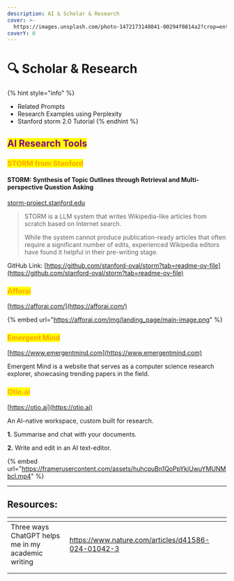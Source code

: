 ```yaml
---
description: AI & Scholar & Research
cover: >-
  https://images.unsplash.com/photo-1472173148041-00294f0814a2?crop=entropy&cs=srgb&fm=jpg&ixid=M3wxOTcwMjR8MHwxfHNlYXJjaHw0fHxzY2hvbGFyfGVufDB8fHx8MTcxODYwMDUwNXww&ixlib=rb-4.0.3&q=85
coverY: 0
---
```


# 🔍 Scholar & Research

{% hint style="info" %}
* Related Prompts
* Research Examples using Perplexity
* Stanford storm 2.0 Tutorial
{% endhint %}

## <mark style="color:purple;">AI Research Tools</mark>

### <mark style="color:orange;">STORM from Stanford</mark>

#### STORM: Synthesis of Topic Outlines through Retrieval and Multi-perspective Question Asking

[storm-project.stanford.edu](https://storm-project.stanford.edu/)

> STORM is a LLM system that writes Wikipedia-like articles from scratch based on Internet search.
>
> While the system cannot produce publication-ready articles that often require a significant number of edits, experienced Wikipedia editors have found it helpful in their pre-writing stage.

GitHub Link: [https://github.com/stanford-oval/storm?tab=readme-ov-file](https://github.com/stanford-oval/storm?tab=readme-ov-file)



### <mark style="color:orange;">Afforai</mark>

[https://afforai.com/](https://afforai.com/)



{% embed url="https://afforai.com/img/landing_page/main-image.png" %}

### <mark style="color:orange;">Emergent Mind</mark>

[https://www.emergentmind.com](https://www.emergentmind.com)

Emergent Mind is a website that serves as a computer science research explorer, showcasing trending papers in the field.&#x20;



### <mark style="color:orange;">Otio.ai</mark>

[https://otio.ai](https://otio.ai)

An AI-native workspace, custom built for research.

**1.** Summarise and chat with your documents.&#x20;

**2.** Write and edit in an AI text-editor.

{% embed url="https://framerusercontent.com/assets/huhcpuBn1QoPpYkiUwuYMUNMbcI.mp4" %}

***

## Resources:

<table data-view="cards"><thead><tr><th></th><th></th><th></th></tr></thead><tbody><tr><td>Three ways ChatGPT helps me in my academic writing</td><td><a href="https://www.nature.com/articles/d41586-024-01042-3">https://www.nature.com/articles/d41586-024-01042-3</a></td><td></td></tr><tr><td></td><td></td><td></td></tr><tr><td></td><td></td><td></td></tr></tbody></table>







